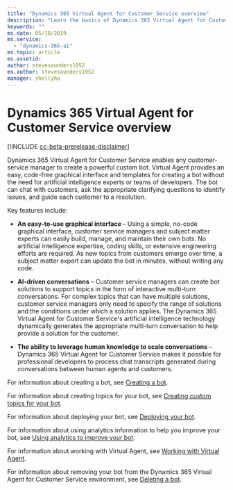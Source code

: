 ```yaml
---
title: "Dynamics 365 Virtual Agent for Customer Service overview"
description: "Learn the basics of Dynamics 365 Virtual Agent for Customer Service."
keywords: ""
ms.date: 05/10/2019
ms.service:
  - "dynamics-365-ai"
ms.topic: article
ms.assetid: 
author: stevesaunders1952
ms.author: stevesaunders1952
manager: shellyha
---
```


# Dynamics 365 Virtual Agent for Customer Service overview

[!INCLUDE [cc-beta-prerelease-disclaimer](../includes/cc-beta-prerelease-disclaimer.md)]

Dynamics 365 Virtual Agent for Customer Service enables any customer-service manager to create a powerful custom bot. Virtual Agent provides an easy, code-free graphical interface and templates for creating a bot without the need for artificial intelligence experts or teams of developers. The bot can chat with customers, ask the appropriate clarifying questions to identify issues, and guide each customer to a resolution.

Key features include:

* **An easy-to-use graphical interface** – Using a simple, no-code graphical interface, customer service managers and subject matter experts can easily build, manage, and maintain their own bots. No artificial intelligence expertise, coding skills, or extensive engineering efforts are required. As new topics from customers emerge over time, a subject matter expert can update the bot in minutes, without writing any code.

* **AI-driven conversations** – Customer service managers can create bot solutions to support topics in the form of interactive multi-turn conversations. For complex topics that can have multiple solutions, customer service managers only need to specify the range of solutions and the conditions under which a solution applies. The Dynamics 365 Virtual Agent for Customer Service's artificial intelligence technology dynamically generates the appropriate multi-turn conversation to help provide a solution for the customer.

* **The ability to leverage human knowledge to scale conversations** – Dynamics 365 Virtual Agent for Customer Service makes it possible for professional developers to process chat transcripts generated during conversations between human agents and customers. 

For information about creating a bot, see [Creating a bot](getting-started-create-bot.md).

For information about creating topics for your bot, see [Creating custom topics for your bot](getting-started-create-topics.md).

For information about deploying your bot, see [Deploying your bot](getting-started-deploy.md).

For information about using analytics information to help you improve your bot, see [Using analytics to improve your bot](getting-started-analytics.md).

For information about working with Virtual Agent, see [Working with Virtual Agent](getting-started-bot-designer.md).

For information about removing your bot from the Dynamics 365 Virtual Agent for Customer Service environment, see [Deleting a bot](getting-started-delete-bot.md).
